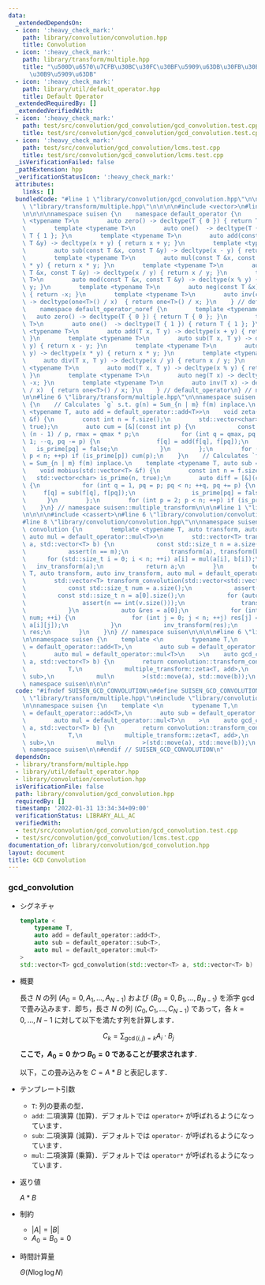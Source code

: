 ```yaml
---
data:
  _extendedDependsOn:
  - icon: ':heavy_check_mark:'
    path: library/convolution/convolution.hpp
    title: Convolution
  - icon: ':heavy_check_mark:'
    path: library/transform/multiple.hpp
    title: "\u500D\u6570\u7CFB\u30BC\u30FC\u30BF\u5909\u63DB\u30FB\u30E1\u30D3\u30A6\
      \u30B9\u5909\u63DB"
  - icon: ':heavy_check_mark:'
    path: library/util/default_operator.hpp
    title: Default Operator
  _extendedRequiredBy: []
  _extendedVerifiedWith:
  - icon: ':heavy_check_mark:'
    path: test/src/convolution/gcd_convolution/gcd_convolution.test.cpp
    title: test/src/convolution/gcd_convolution/gcd_convolution.test.cpp
  - icon: ':heavy_check_mark:'
    path: test/src/convolution/gcd_convolution/lcms.test.cpp
    title: test/src/convolution/gcd_convolution/lcms.test.cpp
  _isVerificationFailed: false
  _pathExtension: hpp
  _verificationStatusIcon: ':heavy_check_mark:'
  attributes:
    links: []
  bundledCode: "#line 1 \"library/convolution/gcd_convolution.hpp\"\n\n\n\n#line 1\
    \ \"library/transform/multiple.hpp\"\n\n\n\n#include <vector>\n#line 1 \"library/util/default_operator.hpp\"\
    \n\n\n\nnamespace suisen {\n    namespace default_operator {\n        template\
    \ <typename T>\n        auto zero() -> decltype(T { 0 }) { return T { 0 }; }\n\
    \        template <typename T>\n        auto one()  -> decltype(T { 1 }) { return\
    \ T { 1 }; }\n        template <typename T>\n        auto add(const T &x, const\
    \ T &y) -> decltype(x + y) { return x + y; }\n        template <typename T>\n\
    \        auto sub(const T &x, const T &y) -> decltype(x - y) { return x - y; }\n\
    \        template <typename T>\n        auto mul(const T &x, const T &y) -> decltype(x\
    \ * y) { return x * y; }\n        template <typename T>\n        auto div(const\
    \ T &x, const T &y) -> decltype(x / y) { return x / y; }\n        template <typename\
    \ T>\n        auto mod(const T &x, const T &y) -> decltype(x % y) { return x %\
    \ y; }\n        template <typename T>\n        auto neg(const T &x) -> decltype(-x)\
    \ { return -x; }\n        template <typename T>\n        auto inv(const T &x)\
    \ -> decltype(one<T>() / x)  { return one<T>() / x; }\n    } // default_operator\n\
    \    namespace default_operator_noref {\n        template <typename T>\n     \
    \   auto zero() -> decltype(T { 0 }) { return T { 0 }; }\n        template <typename\
    \ T>\n        auto one()  -> decltype(T { 1 }) { return T { 1 }; }\n        template\
    \ <typename T>\n        auto add(T x, T y) -> decltype(x + y) { return x + y;\
    \ }\n        template <typename T>\n        auto sub(T x, T y) -> decltype(x -\
    \ y) { return x - y; }\n        template <typename T>\n        auto mul(T x, T\
    \ y) -> decltype(x * y) { return x * y; }\n        template <typename T>\n   \
    \     auto div(T x, T y) -> decltype(x / y) { return x / y; }\n        template\
    \ <typename T>\n        auto mod(T x, T y) -> decltype(x % y) { return x % y;\
    \ }\n        template <typename T>\n        auto neg(T x) -> decltype(-x) { return\
    \ -x; }\n        template <typename T>\n        auto inv(T x) -> decltype(one<T>()\
    \ / x)  { return one<T>() / x; }\n    } // default_operator\n} // namespace suisen\n\
    \n\n#line 6 \"library/transform/multiple.hpp\"\n\nnamespace suisen::multiple_transform\
    \ {\n    // Calculates `g` s.t. g(n) = Sum_{n | m} f(m) inplace.\n    template\
    \ <typename T, auto add = default_operator::add<T>>\n    void zeta(std::vector<T>\
    \ &f) {\n        const int n = f.size();\n        std::vector<char> is_prime(n,\
    \ true);\n        auto cum = [&](const int p) {\n            const int qmax =\
    \ (n - 1) / p, rmax = qmax * p;\n            for (int q = qmax, pq = rmax; q >=\
    \ 1; --q, pq -= p) {\n                f[q] = add(f[q], f[pq]);\n             \
    \   is_prime[pq] = false;\n            }\n        };\n        for (int p = 2;\
    \ p < n; ++p) if (is_prime[p]) cum(p);\n    }\n    // Calculates `f` s.t. g(n)\
    \ = Sum_{n | m} f(m) inplace.\n    template <typename T, auto sub = default_operator::sub<T>>\n\
    \    void mobius(std::vector<T> &f) {\n        const int n = f.size();\n     \
    \   std::vector<char> is_prime(n, true);\n        auto diff = [&](const int p)\
    \ {\n            for (int q = 1, pq = p; pq < n; ++q, pq += p) {\n           \
    \     f[q] = sub(f[q], f[pq]);\n                is_prime[pq] = false;\n      \
    \      }\n        };\n        for (int p = 2; p < n; ++p) if (is_prime[p]) diff(p);\n\
    \    }\n} // namespace suisen::multiple_transform\n\n\n#line 1 \"library/convolution/convolution.hpp\"\
    \n\n\n\n#include <cassert>\n#line 6 \"library/convolution/convolution.hpp\"\n\n\
    #line 8 \"library/convolution/convolution.hpp\"\n\nnamespace suisen {\n    namespace\
    \ convolution {\n        template <typename T, auto transform, auto inv_transform,\
    \ auto mul = default_operator::mul<T>>\n        std::vector<T> transform_convolution(std::vector<T>\
    \ a, std::vector<T> b) {\n            const std::size_t n = a.size(), m = b.size();\n\
    \            assert(n == m);\n            transform(a), transform(b);\n      \
    \      for (std::size_t i = 0; i < n; ++i) a[i] = mul(a[i], b[i]);\n         \
    \   inv_transform(a);\n            return a;\n        }\n        template <typename\
    \ T, auto transform, auto inv_transform, auto mul = default_operator::mul<T>>\n\
    \        std::vector<T> transform_convolution(std::vector<std::vector<T>> a) {\n\
    \            const std::size_t num = a.size();\n            assert(num);\n   \
    \         const std::size_t n = a[0].size();\n            for (auto &v : a) {\n\
    \                assert(n == int(v.size()));\n                transform(v);\n\
    \            }\n            auto &res = a[0];\n            for (int i = 1; i <\
    \ num; ++i) {\n                for (int j = 0; j < n; ++j) res[j] = mul(res[j],\
    \ a[i][j]);\n            }\n            inv_transform(res);\n            return\
    \ res;\n        }\n    }\n} // namespace suisen\n\n\n\n#line 6 \"library/convolution/gcd_convolution.hpp\"\
    \n\nnamespace suisen {\n    template <\n        typename T,\n        auto add\
    \ = default_operator::add<T>,\n        auto sub = default_operator::sub<T>,\n\
    \        auto mul = default_operator::mul<T>\n    >\n    auto gcd_convolution(std::vector<T>\
    \ a, std::vector<T> b) {\n        return convolution::transform_convolution<\n\
    \            T,\n            multiple_transform::zeta<T, add>,\n            multiple_transform::mobius<T,\
    \ sub>,\n            mul\n        >(std::move(a), std::move(b));\n    }\n} //\
    \ namespace suisen\n\n\n"
  code: "#ifndef SUISEN_GCD_CONVOLUTION\n#define SUISEN_GCD_CONVOLUTION\n\n#include\
    \ \"library/transform/multiple.hpp\"\n#include \"library/convolution/convolution.hpp\"\
    \n\nnamespace suisen {\n    template <\n        typename T,\n        auto add\
    \ = default_operator::add<T>,\n        auto sub = default_operator::sub<T>,\n\
    \        auto mul = default_operator::mul<T>\n    >\n    auto gcd_convolution(std::vector<T>\
    \ a, std::vector<T> b) {\n        return convolution::transform_convolution<\n\
    \            T,\n            multiple_transform::zeta<T, add>,\n            multiple_transform::mobius<T,\
    \ sub>,\n            mul\n        >(std::move(a), std::move(b));\n    }\n} //\
    \ namespace suisen\n\n#endif // SUISEN_GCD_CONVOLUTION\n"
  dependsOn:
  - library/transform/multiple.hpp
  - library/util/default_operator.hpp
  - library/convolution/convolution.hpp
  isVerificationFile: false
  path: library/convolution/gcd_convolution.hpp
  requiredBy: []
  timestamp: '2022-01-31 13:34:34+09:00'
  verificationStatus: LIBRARY_ALL_AC
  verifiedWith:
  - test/src/convolution/gcd_convolution/gcd_convolution.test.cpp
  - test/src/convolution/gcd_convolution/lcms.test.cpp
documentation_of: library/convolution/gcd_convolution.hpp
layout: document
title: GCD Convolution
---
```


### gcd_convolution

- シグネチャ

  ```cpp
  template <
      typename T,
      auto add = default_operator::add<T>,
      auto sub = default_operator::sub<T>,
      auto mul = default_operator::mul<T>
  >
  std::vector<T> gcd_convolution(std::vector<T> a, std::vector<T> b)
  ```

- 概要

  長さ $N$ の列 $(A_0=0,A_1,\ldots,A_{N-1})$ および $(B_0=0,B_1,\ldots,B_{N-1})$ を添字 gcd で畳み込みます．即ち，長さ $N$ の列 $(C_0,C_1,\ldots,C_{N-1})$ であって，各 $k=0,\ldots,N-1$ に対して以下を満たす列を計算します．

  $$ C _ k = \sum _ { \gcd (i, j) = k } A _ i \cdot B _ j $$

  __ここで，$A_0=0$ かつ $B_0=0$ であることが要求されます__．
  
  以下，この畳み込みを $C=A\ast B$ と表記します．

- テンプレート引数

  - `T`: 列の要素の型．
  - `add`: 二項演算 (加算)．デフォルトでは `operator+` が呼ばれるようになっています．
  - `sub`: 二項演算 (減算)．デフォルトでは `operator-` が呼ばれるようになっています．
  - `mul`: 二項演算 (乗算)．デフォルトでは `operator*` が呼ばれるようになっています．

- 返り値
  
  $A\ast B$

- 制約

  - $\vert A\vert =\vert B\vert$
  - $A_0=B_0=0$

- 時間計算量

  $\Theta(N\log\log N)$
